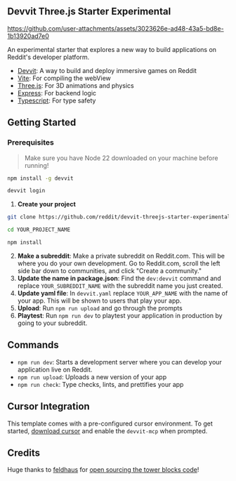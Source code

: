 ## Devvit Three.js Starter Experimental

https://github.com/user-attachments/assets/3023626e-ad48-43a5-bd8e-1b13920ad7e0

An experimental starter that explores a new way to build applications on Reddit's developer platform.

- [Devvit](https://developers.reddit.com/): A way to build and deploy immersive games on Reddit
- [Vite](https://vite.dev/): For compiling the webView
- [Three.js](https://threejs.org/): For 3D animations and physics
- [Express](https://expressjs.com/): For backend logic
- [Typescript](https://www.typescriptlang.org/): For type safety

## Getting Started

### Prerequisites

> Make sure you have Node 22 downloaded on your machine before running!

```sh
npm install -g devvit

devvit login
```

1. **Create your project**

```sh
git clone https://github.com/reddit/devvit-threejs-starter-experimental YOUR_PROJECT_NAME

cd YOUR_PROJECT_NAME

npm install
```

2. **Make a subreddit**: Make a private subreddit on Reddit.com. This will be where you do your own development. Go to Reddit.com, scroll the left side bar down to communities, and click "Create a community."
3. **Update the name in package.json**: Find the `dev:devvit` command and replace `YOUR_SUBREDDIT_NAME` with the subreddit name you just created.
4. **Update yaml file**: In `devvit.yaml` replace `YOUR_APP_NAME` with the name of your app. This will be shown to users that play your app.
5. **Upload**: Run `npm run upload` and go through the prompts
6. **Playtest**: Run `npm run dev` to playtest your application in production by going to your subreddit.

## Commands

- `npm run dev`: Starts a development server where you can develop your application live on Reddit.
- `npm run upload`: Uploads a new version of your app
- `npm run check`: Type checks, lints, and prettifies your app

## Cursor Integration

This template comes with a pre-configured cursor environment. To get started, [download cursor](https://www.cursor.com/downloads) and enable the `devvit-mcp` when prompted.

## Credits

Huge thanks to [feldhaus](https://github.com/feldhaus) for [open sourcing the tower blocks code](https://github.com/feldhaus/tower-blocks)!
